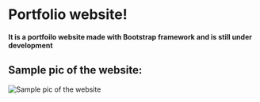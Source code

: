 # Portfolio website!
<h4>It is a portfoilo website made with Bootstrap framework and is still under development</h4>
<h2>Sample pic of the website:</h2>
<img src="https://github.com/Sachin-M-at-git/Portfolio-website/assets/154078069/070a1133-84c0-4c8b-a7c5-768652b888e0" alt="Sample pic of the website">
